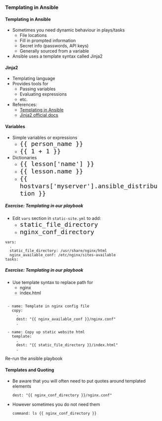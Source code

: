 ### Templating in Ansible


#### Templating in Ansible

* Sometimes you need dynamic behaviour in plays/tasks
  * File locations
  * Fill in prompted information
  * Secret info (passwords, API keys)
  * Generally sourced from a variable
* Ansible uses a template syntax called Jinja2



#### Jinja2

* Templating language
* Provides tools for 
  * Passing variables
  * Evaluating expressions
  * etc.
* References:
  * [Templating in Ansible](https://docs.ansible.com/ansible/latest/playbooks_templating.html)
  * [Jinja2 official docs](http://jinja.pocoo.org/docs/2.10/templates/)


#### Variables

* Simple variables or expressions
  * <code style="font-size:15pt;">{{ person_name  }}</code> 
  * <code style="font-size:15pt;">{{ 1 + 1 }}</code> 
* Dictionaries
  * <code style="font-size:15pt;">{{ lesson['name'] }}</code>
  * <code style="font-size:15pt;">{{ lesson.name }}</code>
  * <code style="font-size:15pt;">{{ hostvars['myserver'].ansible_distribution }}</code>



##### Exercise: Templating in our playbook

* Edit `vars` section in `static-site.yml` to add:
  * <code style="font-size:15pt;">static_file_directory</code>
  * <code style="font-size:15pt;">nginx_conf_directory</code>

```
vars:
  .
  static_file_directory: /usr/share/nginx/html
  nginx_available_conf: /etc/nginx/sites-available
tasks:
```



##### Exercise: Templating in our playbook

* Use template syntax to replace path for
  * nginx
  * index.html

<pre class="fragment" data-fragment-index="0"><code data-trim>
 - name: Template in nginx config file
   copy:
     .
     dest: "{{ nginx_available_conf }}/nginx.conf"
     .

 - name: Copy up static website html
   template:
     .
     dest: "{{ static_file_directory }}/index.html"
     .
</code></pre>

Re-run the ansible playbook <!-- .element: class="fragment" data-fragment-index="1" -->



#### Templates and Quoting

* Be aware that you will often need to put quotes around templated elements
   ```
   dest: "{{ nginx_conf_directory }}/nginx.conf"
   ```
* However sometimes you do not need them
   ```
   command: ls {{ nginx_conf_directory }}
   ```
